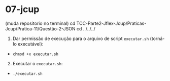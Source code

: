 # 07-jcup

(muda repositorio no terminal)
cd TCC-Parte2-Jflex-Jcup/Praticas-Jcup/Pratica-11/Questão-2-JSON
cd ../../../

1. Dar permissão de execução para o arquivo de script `executar.sh` (torná-lo executável):
- `chmod +x executar.sh`

2. Executar o `executar.sh`:
- `./executar.sh`
